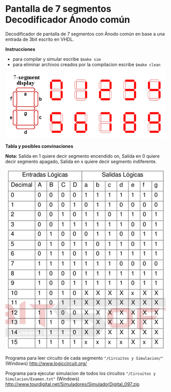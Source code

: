 # Pantalla de 7 segmentos Decodificador Ánodo común
Decodificador de pantalla de 7  segmentos con Ánodo común en base a una entrada de 3bit escrito en VHDL. 

**Instrucciones**

- para compilar y simular escribe `$make sim`
- para eliminar archivos creados por la compilacion escribe `$make clean`

![GitHub Logo](/imagenes/pantalla.png)

**Tabla y posibles convinaciones**

**Nota:** Salida en 1 quiere decir segmento encendido on, Salida en 0 quiere decir segmento apagado, Salida en x quiere decir segmento indiferente.


![GitHub Logo](/imagenes/tabla.png)


Programa para leer circuito de cada segmento `"/Circuitos y Simulacion/"` (Windows)
http://www.logiccircuit.org/

Programa para ejecutar simulacion de todos los circuitos `"/Circuitos y Simulacion/Examen.txt"` (Windows)
http://www.tourdigital.net/Simuladores/SimuladorDigital_097.zip
